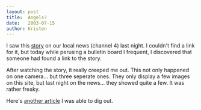 ```yaml
---
layout:	post
title:	Angels?
date:	2003-07-15
author: Kristen
---
```


I saw this [story](http://www.newsnet5.com/news/2331915/detail.html) on our local news (channel 4) last night. I couldn't find a link for it, but today while perusing a bulletin board I frequent, I discovered that someone had found a link to the story.

After watching the story, it really creeped me out. This not only happened on one camera... but three seperate ones. They only display a few images on this site, but last night on the news... they showed quite a few. It was rather freaky.

Here's [another article](http://wcpo.com/wcpo/localshows/9onyourkidsside/200f2b7c.html) I was able to dig out.